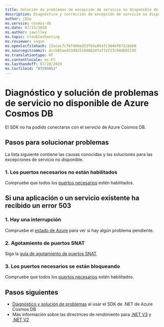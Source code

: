 ```yaml
---
title: Solución de problemas de excepción de servicio no disponible de Azure Cosmos DB
description: Diagnóstico y corrección de excepción de servicio no disponible de Cosmos DB
author: j82w
ms.service: cosmos-db
ms.date: 07/13/2020
ms.author: jawilley
ms.topic: troubleshooting
ms.reviewer: sngun
ms.openlocfilehash: 12ecec7cf8f406ed53fb5e054fc304bf672cbbb0
ms.sourcegitcommit: dccb85aed33d9251048024faf7ef23c94d695145
ms.translationtype: HT
ms.contentlocale: es-ES
ms.lasthandoff: 07/28/2020
ms.locfileid: "87293852"
---
```

# <a name="diagnose-and-troubleshoot-azure-cosmos-db-service-unavailable"></a>Diagnóstico y solución de problemas de servicio no disponible de Azure Cosmos DB
El SDK no ha podido conectarse con el servicio de Azure Cosmos DB.

## <a name="troubleshooting-steps"></a>Pasos para solucionar problemas
La lista siguiente contiene las causas conocidas y las soluciones para las excepciones de servicio no disponible.

### <a name="1-the-required-ports-are-not-enabled"></a>1. Los puertos necesarios no están habilitados
Compruebe que todos los [puertos necesarios](performance-tips-dotnet-sdk-v3-sql.md#networking) estén habilitados.

## <a name="if-an-existing-application-or-service-started-getting-503"></a>Si una aplicación o un servicio existente ha recibido un error 503

### <a name="1-there-is-an-outage"></a>1. Hay una interrupción
Compruebe el [estado de Azure](https://status.azure.com/status) para ver si hay algún problema pendiente.

### <a name="2-snat-port-exhaustion"></a>2. Agotamiento de puertos SNAT
Siga la [guía de agotamiento de puertos SNAT](troubleshoot-dot-net-sdk.md#snat).

### <a name="3-the-required-ports-are-being-blocked"></a>3. Los puertos necesarios se están bloqueando
Compruebe que todos los [puertos necesarios](performance-tips-dotnet-sdk-v3-sql.md#networking) estén habilitados.

## <a name="next-steps"></a>Pasos siguientes
* [Diagnóstico y solución de problemas](troubleshoot-dot-net-sdk.md) al usar el SDK de .NET de Azure Cosmos DB
* Más información sobre las directrices de rendimiento para [.NET V3](performance-tips-dotnet-sdk-v3-sql.md) y [.NET V2](performance-tips.md)